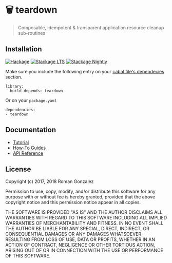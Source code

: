 # 🗑️  teardown

> Composable, idempotent & transparent application resource cleanup sub-routines

## Installation

[![Hackage](https://img.shields.io/hackage/v/teardown.svg)](https://img.shields.io/hackage/v/teardown.svg)
[![Stackage LTS](https://www.stackage.org/package/teardown/badge/lts)](http://stackage.org/lts/package/teardown)
[![Stackage Nightly](https://www.stackage.org/package/teardown/badge/nightly)](http://stackage.org/nightly/package/teardown)

Make sure you include the following entry on your [cabal file's
dependecies](https://www.haskell.org/cabal/users-guide/developing-packages.html#build-information)
section.

```cabal
library:
  build-depends: teardown
```

Or on your `package.yaml`

```
dependencies:
- teardown
```

## Documentation

* [Tutorial](https://romanandreg.gitbook.com/teardown/content/v0.4/tutorial.md)
* [How-To Guides](https://romanandreg.gitbook.com/teardown/content/v0.4/how-to/create-teardown.md)
* [API Reference](https://hackage.haskell.org/package/teardown)

## License

Copyright (c) 2017, 2018 Roman Gonzalez

Permission to use, copy, modify, and/or distribute this software for any
purpose with or without fee is hereby granted, provided that the above
copyright notice and this permission notice appear in all copies.

THE SOFTWARE IS PROVIDED "AS IS" AND THE AUTHOR DISCLAIMS ALL WARRANTIES
WITH REGARD TO THIS SOFTWARE INCLUDING ALL IMPLIED WARRANTIES OF
MERCHANTABILITY AND FITNESS. IN NO EVENT SHALL THE AUTHOR BE LIABLE FOR
ANY SPECIAL, DIRECT, INDIRECT, OR CONSEQUENTIAL DAMAGES OR ANY DAMAGES
WHATSOEVER RESULTING FROM LOSS OF USE, DATA OR PROFITS, WHETHER IN AN
ACTION OF CONTRACT, NEGLIGENCE OR OTHER TORTIOUS ACTION, ARISING OUT OF
OR IN CONNECTION WITH THE USE OR PERFORMANCE OF THIS SOFTWARE.
